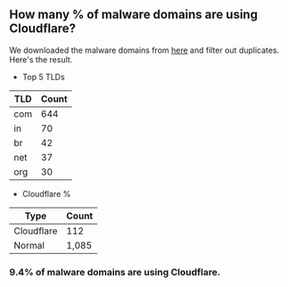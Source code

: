 ## How many % of malware domains are using Cloudflare?


We downloaded the malware domains from [here](https://urlhaus.abuse.ch) and filter out duplicates.
Here's the result.


[//]: # (start replacement)


- Top 5 TLDs

| TLD | Count |
| --- | --- |
| com | 644 |
| in | 70 |
| br | 42 |
| net | 37 |
| org | 30 |


- Cloudflare %

| Type | Count |
| --- | --- |
| Cloudflare | 112 |
| Normal | 1,085 |


### 9.4% of malware domains are using Cloudflare.